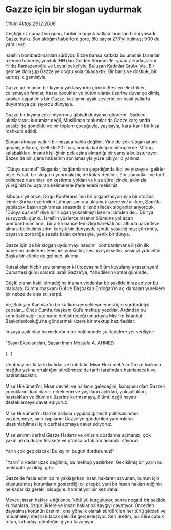# Gazze için bir slogan uydurmak

*Cihan Aktaş 29.12.2008*

<div class="taraf_structure_2col_1zq">
<div class="margen_n">



 <p>Geçtiğimiz cumartesi günü, tarihinin büyük katliamlarından birini yaşadı Gazze halkı. Son aldığım haberlere göre, ölü sayısı 270’yi bulmuş; 900 de yaralı var. <br/><br/>İsrail’in bombardımanları sürüyor. Bizse barışa katkıda bulunacak tasarılar üzerine haberleşiyorduk İHH’dan Gülden Sönmez’le, yazar arkadaşlarım Yıldız Ramazanoğlu ve Leyla İpekçi’yle, Buluşan Kadınlar Grubu’yla. Bir gemiye doluşup Gazze’ye doğru yola çıkacaktık. Bir barış ve dostluk, bir kardeşlik gemisiyle. <br/><br/>Gazze adım adım bir kıyıma yaklaşıyordu çünkü. Kesilen elektrikler, çalışmayan fırınlar, hasta çocuklar ve bütün olarak üzerine duvar çekilmiş, kapıları kapatılmış bir Gazze, katliamın ayak seslerini en basit yollarla duyurmaya çalışıyordu dünyaya. <br/><br/>Gazze bir kıyıma çekilmiyormuş gibiydi dünyanın gündemi. Sadece uluslararası kurumlar değil, Müslüman toplumlar da Gazze karşısında sessizliğe gömüldü ve bir toplum çocuğuyla, yaşlısıyla, kara-kanlı bir kışa mahkûm edildi. <br/><br/>Slogan atmaya yatkın bir mizaca sahip değilim. Yine de çok slogan attım geçmiş yıllarda, özellikle 20’li yaşlarımda katıldığım mitinglerde. Miting kalabalıkları, insanı kişiliğinin pek aşina olmadığı bir yanıyla buluşturuyor. Bazen de bir ajans haberinin zorlamasıyla yüze çıkıyor o yanınız. <br/><br/>“Dünya susma!” Sloganlar, bağlamlarını şaşırdığında itici ve yüzeysel gelirler bize. Fakat, bir slogan uydurmak hiç de kolay değildir. Zor zamanları ve tarif edilemez durumları en kestirme yoldan ve kısa süre içinde, aklınızla yüreğinizi buluşturan kelimelerle ifade edebilmelisiniz. <br/><br/>İkibuçuk yıl önce, Doğu Konferansı’nın bir organizasyonuyla bir otobüs içinde Suriye üzerinden Lübnan sınırına ulaşmak üzere yol alırken, Şam’da yapılacak basın açıklaması sırasında dillendirilecek sloganlar arıyorduk. “Dünya susma!” diye bir slogan yükselmişti benim içimden de... Dünya susuyordu çünkü. İsrail’in yüzlerce insanın ölümüne yol açan bombardımanlarını, bir arka bahçe temizliği harekâtı adı altında paranteze alması belletilmiş zihni karışık bir dünyaydı, içinde yaşadığımız; çürümüş, bayat ve zorbalığa sessiz kalan çehresiyle, yenik bir dünya. <br/><br/>Gazze için de bir slogan uydurmayı istedim, bombardımana ilişkin ilk haberleri dinlerken. Sesinizi yükseltin, sesinizi yükseltin, sesinizi yükseltin. Başka bir cümle de gelmedi aklıma. <br/><br/>Kutsal olan hiçbir şey tanımıyor ki ütopyasını ölüm kuyularıyla tasarlayan! Cumartesi günü saldırdı İsrail Gazze’ye, Yahudilerin kutsal gününde. <br/><br/>Güçlü olanın haklı olmadığına inanan vicdanlar bir şekilde itiraz ediyor bu olanlara. Cumhurbaşkanı Gül ve Başbakan Erdoğan’ın açıklamaları yüreklere bir nebze de olsa su serpti. <br/><br/>Ve, Buluşan Kadınlar’ın bir katliam gerçekleşmemesi için sürdürdüğü çabalar... Önce Cumhurbaşkanı Gül’e mektup yazdılar. Ardından bu konudaki sağır tutumunu değiştireceği umuduyla Mısır’ın İstanbul Başkonsolosluğu’na göndermek üzere bir mektup hazırladılar. <br/><br/>İmzaya açık olan bu mektubun bir bölümünde şu ifadelere yer veriliyor: <br/><br/>“Sayın Ekselansları, Bayan Iman Mostafa A. AHMED <br/><br/>(...) <br/><br/>Unutmayınız ki tarih hatırlar ve hatırlatır. Mısır Hükümeti’nin Gazze halkının mağduriyetine ortaklığını sürdürmesi de tarih tarafından hatırlanacak ve hatırlatılacaktır. <br/><br/>Mısır Hükümeti’ni, Mısır devleti ve halkının geleceğini, komşusu olan Gazzeli çocukların, kadınların, erkeklerin ve yaşlıların açlıkları, yoksullukları, hastalıkları ve ölümleri üzerine kurmamaya, ölümü değil hayatı desteklemeye davet ediyoruz. <br/><br/>Mısır Hükümeti’ni Gazze halkına uyguladığı tecrit politikasından vazgeçmeye, sınır kapılarını Gazze’ye gönderilen yardımların ulaştırılabilmesi için derhal açmaya davet ediyoruz. <br/><br/>Mısır sınırını derhal Gazze Halkına ve onların dostlarına açmanızı, çok yakınınızda duran felakete ve utanca ortak olmamanızı istiyoruz. <br/><br/>Yarın çok geç olacak! Bu kıyımı bugün durdurunuz!” <br/><br/>“Yarın” o kadar uzak değilmiş, bu mektup yazılırken. Gecikilmiş bir yarın bu, mektupta yazıldığı gibi. <br/><br/>Gazze’de facia adım adım yaklaşırken insan haklarını savunan, bunun için oluşturulmuş kurumların gösterdiği cılız tepki, yeni bir insan hakları etiğinin ne kadar da gerekli olduğunu hatırlatıyor bir kez daha. <br/><br/>Mevcut insan hakları etiği önce ‘kötü’yü kurguluyor, sonra negatif bir şekilde kurbanlara, özgürlüklere ve insan haklarına saygıyı dayatıyor. Önceden dayatılmış kötünün üretimi, ona yönelik olarak sürdürülen her türlü şiddeti ve müdahaleyi meşru kılacak şekilde gerçekleşiyor. Seri üretim, bu. Elini çabuk tutan, kabadayı gömleğini giyen kazanıyor.</p>

<br/>


<div id="taraf_not">
</div>

</div>


</div>

